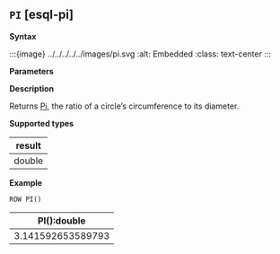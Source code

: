 ## `PI` [esql-pi]

**Syntax**

:::{image} ../../../../../images/pi.svg
:alt: Embedded
:class: text-center
:::

**Parameters**

**Description**

Returns [Pi](https://en.wikipedia.org/wiki/Pi), the ratio of a circle’s circumference to its diameter.

**Supported types**

| result |
| --- |
| double |

**Example**

```esql
ROW PI()
```

| PI():double |
| --- |
| 3.141592653589793 |


